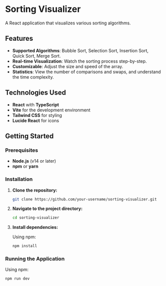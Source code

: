 # Sorting Visualizer

A React application that visualizes various sorting algorithms.

## Features

- **Supported Algorithms**: Bubble Sort, Selection Sort, Insertion Sort, Quick Sort, Merge Sort.
- **Real-time Visualization**: Watch the sorting process step-by-step.
- **Customizable**: Adjust the size and speed of the array.
- **Statistics**: View the number of comparisons and swaps, and understand the time complexity.

## Technologies Used

- **React** with **TypeScript**
- **Vite** for the development environment
- **Tailwind CSS** for styling
- **Lucide React** for icons

## Getting Started

### Prerequisites

- **Node.js** (v14 or later)
- **npm** or **yarn**

### Installation

1. **Clone the repository:**

   ```bash
   git clone https://github.com/your-username/sorting-visualizer.git
   ```

2. **Navigate to the project directory:**

   ```bash
   cd sorting-visualizer
   ```

3. **Install dependencies:**

   Using npm:

   ```bash
   npm install
   ```

### Running the Application

Using npm:

   ```bash
   npm run dev
   ```
